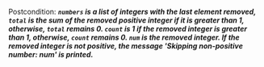 Postcondition: ***`numbers` is a list of integers with the last element removed, `total` is the sum of the removed positive integer if it is greater than 1, otherwise, `total` remains 0. `count` is 1 if the removed integer is greater than 1, otherwise, `count` remains 0. `num` is the removed integer. If the removed integer is not positive, the message 'Skipping non-positive number: num' is printed.***